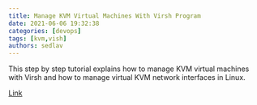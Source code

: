 ```yaml
---
title: Manage KVM Virtual Machines With Virsh Program
date: 2021-06-06 19:32:38
categories: [devops]
tags: [kvm,vish]
authors: sedlav
---
```


This step by step tutorial explains how to manage KVM virtual machines with Virsh and how to manage virtual KVM network interfaces in Linux.

[Link](https://ostechnix.com/manage-kvm-virtual-machines-with-virsh-program/)
